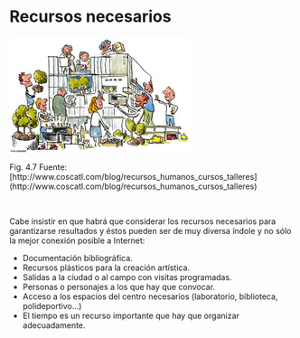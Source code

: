 
# Recursos necesarios
![](img/recursos-humanos-cursos-confianza.jpg)
<td style="text-align: center;">Fig. 4.7 Fuente:[http://www.coscatl.com/blog/recursos_humanos_cursos_talleres](http://www.coscatl.com/blog/recursos_humanos_cursos_talleres)</td>

&nbsp;

Cabe insistir en que habrá que considerar los recursos necesarios para garantizarse resultados y éstos pueden ser de muy diversa índole y no sólo la mejor conexión posible a Internet:

- Documentación bibliográfica.
- Recursos plásticos para la creación artística.
- Salidas a la ciudad o al campo con visitas programadas.
- Personas o personajes a los que hay que convocar.
- Acceso a los espacios del centro necesarios (laboratorio, biblioteca, polideportivo...)
- El tiempo es un recurso importante que hay que organizar adecuadamente.&nbsp;

